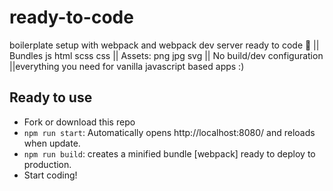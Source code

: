 # ready-to-code

boilerplate setup with webpack and webpack dev server ready to code 🚀 || Bundles js html scss css || Assets: png jpg svg || No build/dev configuration ||everything you need for vanilla javascript based apps :)

## Ready to use

- Fork or download this repo
- `npm run start`: Automatically opens http://localhost:8080/ and reloads when update.
- `npm run build`: creates a minified bundle [webpack] ready to deploy to production.
- Start coding!
